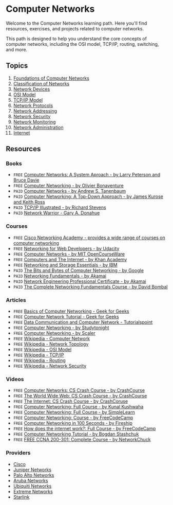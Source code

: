 # Computer Networks

Welcome to the Computer Networks learning path. Here you'll find resources, exercises, and projects related to computer networks.

This path is designed to help you understand the core concepts of computer networks, including the OSI model, TCP/IP, routing, switching, and more.

## Topics

1. [Foundations of Computer Networks](./1-fundamentals.md)
2. [Classification of Networks](./2-classification.md)
3. [Network Devices](./3-devices.md)
4. [OSI Model](./4-osi.md)
5. [TCP/IP Model](./5-tcp.md)
6. [Network Protocols](./6-protocols.md)
7. [Network Addressing](./7-addressing.md)
8. [Network Security](./8-security.md)
9. [Network Monitoring](./9-monitoring.md)
10. [Network Administration](./10-administration.md)
11. [Internet](./11-internet.md)

## Resources

### Books

- `FREE` [Computer Networks: A System Aproach - by Larry Peterson and Bruce Davie](https://book.systemsapproach.org/)
- `FREE` [Computer Networking - by Olivier Bonaventure](https://www.computer-networking.info/)
- `PAID` [Computer Networks - by Andrew S. Tanenbaum](https://www.amazon.com/dp/0132126958/)
- `PAID` [Computer Networking: A Top-Down Approach - by James Kurose and Keith Ross](https://www.amazon.com/dp/0133594149)
- `PAID` [TCP/IP Illustrated - by Richard Stevens](https://www.amazon.com/dp/0201633469)
- `PAID` [Network Warrior - Gary A. Donahue](https://www.amazon.com/dp/1449387861)

### Courses

- `FREE` [Cisco Networking Academy - provides a wide range of courses on computer networking](https://www.netacad.com/)
- `FREE` [Networking for Web Developers - by Udacity](https://www.udacity.com/course/networking-for-web-developers--ud256)
- `FREE` [Computer Networks - by MIT OpenCourseWare](https://ocw.mit.edu/courses/6-829-computer-networks-fall-2002/)
- `FREE` [Computers and The Internet - by Khan Academy](https://www.khanacademy.org/computing/computers-and-internet/)
- `FREE` [Networking and Storage Essentials - by IBM](https://www.edx.org/learn/computer-networking/ibm-networking-and-storage-essentials)
- `PAID` [The Bits and Bytes of Computer Networking - by Google](https://www.coursera.org/learn/computer-networking)
- `PAID` [Networking Fundamentals - by Akamai](https://www.coursera.org/learn/akamai-networking)
- `PAID` [Network Engineering Professional Certificate - by Akamai](https://www.coursera.org/professional-certificates/akamai-network-engineering)
- `PAID` [The Complete Networking Fundamentals Course - by David Bombal](https://www.udemy.com/course/complete-networking-fundamentals-course-ccna-start/)

### Articles

- `FREE` [Basics of Computer Networking - Geek for Geeks](https://www.geeksforgeeks.org/basics-computer-networking/)
- `FREE` [Computer Network Tutorial - Geek for Geeks](https://www.geeksforgeeks.org/computer-network-tutorials/)
- `FREE` [Data Communication and Computer Network - Tutorialspoint](https://www.tutorialspoint.com/data_communication_computer_network)
- `FREE` [Computer Networking - by Studytonight](https://www.studytonight.com/computer-networks/)
- `FREE` [Computer Networking - by Scaler](https://www.scaler.com/topics/computer-network/)
- `FREE` [Wikipedia - Computer Network](https://en.wikipedia.org/wiki/Computer_network)
- `FREE` [Wikipedia - Network Topology](https://en.wikipedia.org/wiki/Network_topology)
- `FREE` [Wikipedia - OSI Model](https://en.wikipedia.org/wiki/OSI_model)
- `FREE` [Wikipedia - TCP/IP](https://en.wikipedia.org/wiki/Internet_protocol_suite)
- `FREE` [Wikipedia - Routing](https://en.wikipedia.org/wiki/Routing)
- `FREE` [Wikipedia - Network Security](https://en.wikipedia.org/wiki/Network_security)

### Videos

- `FREE` [Computer Networks: CS Crash Course - by CrashCourse](https://youtu.be/3QhU9jd03a0)
- `FREE` [The World Wide Web: CS Crash Course - by CrashCourse](https://youtu.be/guvsH5OFizE)
- `FREE` [The Internet: CS Crash Course - by CrashCoruse](https://youtu.be/AEaKrq3SpW8)
- `FREE` [Computer Networking: Full Course - by Kunal Kushwaha](https://youtu.be/IPvYjXCsTg8)
- `FREE` [Computer Networking: Full Course - by SimpleLearn](https://youtu.be/fErDcUtd8fA)
- `FREE` [Computer Networking: Course - by FreeCodeCamp](https://youtu.be/qiQR5rTSshw)
- `FREE` [Computer Networking in 100 Seconds - by Fireship](https://youtu.be/keeqnciDVOo)
- `FREE` [How does the internet work?: Full Course - by FreeCodeCamp](https://youtu.be/zN8YNNHcaZc)
- `FREE` [Computer Networking Tutorial - by Bogdan Stashchuk](https://youtu.be/PhjHXeMNpp8)
- `FREE` [FREE CCNA 200-301: Complete Course - by NetworkChuck](https://youtube.com/playlist?list=PLIhvC56v63IJVXv0GJcl9vO5Z6znCVb1P)

### Providers

- [Cisco](https://www.cisco.com/)
- [Juniper Networks](https://www.juniper.net/)
- [Palo Alto Networks](https://www.paloaltonetworks.com/)
- [Aruba Networks](https://www.arubanetworks.com/)
- [Ubiquiti Networks](https://www.ui.com/)
- [Extreme Networks](https://www.extremenetworks.com/)
- [Starlink](https://www.starlink.com/)
